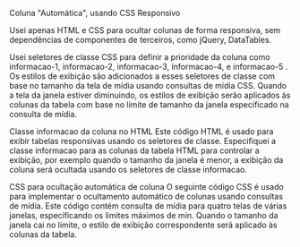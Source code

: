 Coluna "Automática", usando CSS Responsivo


Usei apenas HTML e CSS para ocultar colunas de forma responsiva, sem dependências de componentes de terceiros, como jQuery, DataTables.

Usei seletores de classe CSS para definir a prioridade da coluna como informacao-1, informacao-2, informacao-3, informacao-4, e informacao-5 . Os estilos de exibição são adicionados a esses seletores de classe com base no tamanho da tela de mídia usando consultas de mídia CSS. Quando a tela da janela estiver diminuindo, os estilos de exibição serão aplicados às colunas da tabela com base no limite de tamanho da janela especificado na consulta de mídia.


Classe informacao da coluna no HTML
Este código HTML é usado para exibir tabelas responsivas usando os seletores de classe. Especifiquei a classe informacao para as colunas da tabela HTML para controlar a exibição, por exemplo quando o tamanho da janela é menor, a exibição da coluna será ocultada usando os seletores de classe informacao.

 
CSS para ocultação automática de coluna
O seguinte código CSS é usado para implementar o ocultamento automático de colunas usando consultas de mídia. Este código contém consulta de mídia para quatro telas de várias janelas, especificando os limites máximos de min. Quando o tamanho da janela cai no limite, o estilo de exibição correspondente será aplicado às colunas da tabela.


